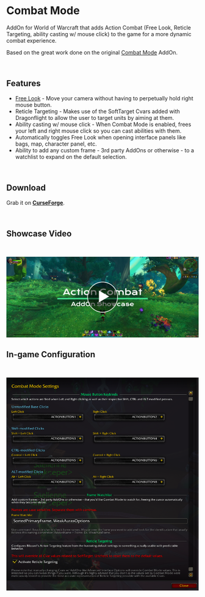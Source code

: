 # **Combat Mode**
AddOn for World of Warcraft that adds Action Combat (Free Look, Reticle Targeting, ability casting w/ mouse click) to the game for a more dynamic combat experience.

Based on the great work done on the original [Combat Mode](https://www.curseforge.com/wow/addons/combat-mode) AddOn.

<br />

## Features
- [Free Look](https://en.wikipedia.org/wiki/Free_look) - Move your camera without having to perpetually hold right mouse button.
- Reticle Targeting - Makes use of the SoftTarget Cvars added with Dragonflight to allow the user to target units by aiming at them.
- Ability casting w/ mouse click - When Combat Mode is enabled, frees your left and right mouse click so you can cast abilities with them.
- Automatically toggles Free Look when opening interface panels like bags, map, character panel, etc.
- Ability to add any custom frame - 3rd party AddOns or otherwise - to a watchlist to expand on the default selection.

<br />

## Download

Grab it on [**CurseForge**](https://www.curseforge.com/wow/addons/combat-mode).

<br />

## Showcase Video

<br />

[![Watch the video](./previewVideo.png)](https://www.youtube.com/watch?v=OpYxmJxmb8c)

## In-game Configuration

<br />

![preview](./previewAddon.png)

<br />
